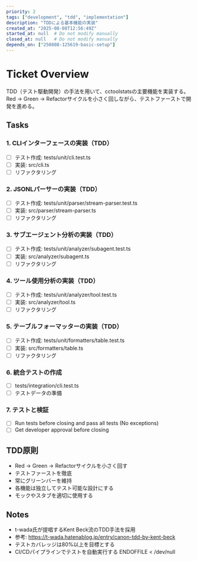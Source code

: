 ```yaml
---
priority: 2
tags: ["development", "tdd", "implementation"]
description: "TDDによる基本機能の実装"
created_at: "2025-08-08T12:56:49Z"
started_at: null  # Do not modify manually
closed_at: null   # Do not modify manually
depends_on: ["250808-125619-basic-setup"]
---
```


# Ticket Overview

TDD（テスト駆動開発）の手法を用いて、cctoolstatsの主要機能を実装する。Red → Green → Refactorサイクルを小さく回しながら、テストファーストで開発を進める。

## Tasks

### 1. CLIインターフェースの実装（TDD）
- [ ] テスト作成: tests/unit/cli.test.ts
- [ ] 実装: src/cli.ts
- [ ] リファクタリング

### 2. JSONLパーサーの実装（TDD）
- [ ] テスト作成: tests/unit/parser/stream-parser.test.ts
- [ ] 実装: src/parser/stream-parser.ts
- [ ] リファクタリング

### 3. サブエージェント分析の実装（TDD）
- [ ] テスト作成: tests/unit/analyzer/subagent.test.ts
- [ ] 実装: src/analyzer/subagent.ts
- [ ] リファクタリング

### 4. ツール使用分析の実装（TDD）
- [ ] テスト作成: tests/unit/analyzer/tool.test.ts
- [ ] 実装: src/analyzer/tool.ts
- [ ] リファクタリング

### 5. テーブルフォーマッターの実装（TDD）
- [ ] テスト作成: tests/unit/formatters/table.test.ts
- [ ] 実装: src/formatters/table.ts
- [ ] リファクタリング

### 6. 統合テストの作成
- [ ] tests/integration/cli.test.ts
- [ ] テストデータの準備

### 7. テストと検証
- [ ] Run tests before closing and pass all tests (No exceptions)
- [ ] Get developer approval before closing

## TDD原則

- Red → Green → Refactorサイクルを小さく回す
- テストファーストを徹底
- 常にグリーンバーを維持
- 各機能は独立してテスト可能な設計にする
- モックやスタブを適切に使用する

## Notes

- t-wada氏が提唱するKent Beck流のTDD手法を採用
- 参考: https://t-wada.hatenablog.jp/entry/canon-tdd-by-kent-beck
- テストカバレッジは80%以上を目標とする
- CI/CDパイプラインでテストを自動実行する
ENDOFFILE < /dev/null
